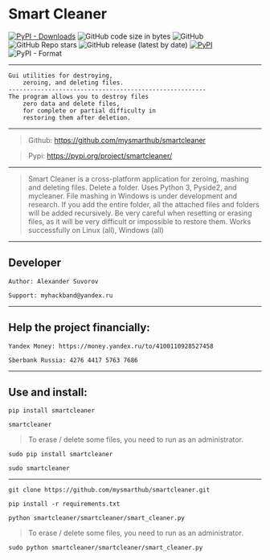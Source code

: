 Smart Cleaner
==============

[![PyPI - Downloads](https://img.shields.io/pypi/dm/smartcleaner?label=pypi%20downloads)](https://pypi.org/project/smartcleaner)
![GitHub code size in bytes](https://img.shields.io/github/languages/code-size/mysmarthub/smartcleaner)
![GitHub](https://img.shields.io/github/license/mysmarthub/smartcleaner)
![GitHub Repo stars](https://img.shields.io/github/stars/mysmarthub/smartcleaner?style=social)
![GitHub release (latest by date)](https://img.shields.io/github/v/release/mysmarthub/smartcleaner)
[![PyPI](https://img.shields.io/pypi/v/smartcleaner)](https://pypi.org/project/smartcleaner)
![PyPI - Format](https://img.shields.io/pypi/format/smartcleaner)


---

    Gui utilities for destroying,
        zeroing, and deleting files.
    -------------------------------------------------------
    The program allows you to destroy files
        zero data and delete files,
        for complete or partial difficulty in
        restoring them after deletion.
---
>Github: https://github.com/mysmarthub/smartcleaner

>Pypi: https://pypi.org/project/smartcleaner/

---

>Smart Cleaner is a cross-platform application for zeroing, 
> mashing and deleting files. Delete a folder. Uses Python 3, 
> Pyside2, and mycleaner. File mashing in 
> Windows is under development and research. 
> If you add the entire folder, all the attached files and 
> folders will be added recursively. 
> Be very careful when resetting or erasing files, 
> as it will be very difficult or impossible to 
> restore them. Works successfully on Linux (all), Windows (all)

---

Developer
---
    Author: Alexander Suvorov

    Support: myhackband@yandex.ru

---

Help the project financially:
---

    Yandex Money: https://money.yandex.ru/to/4100110928527458

    Sberbank Russia: 4276 4417 5763 7686

---

Use and install:
---

`pip install smartcleaner`

`smartcleaner`

>To erase / delete some files, you need to run as an administrator.

`sudo pip install smartcleaner`

`sudo smartcleaner`

---

`git clone https://github.com/mysmarthub/smartcleaner.git`

`pip install -r requirements.txt`

    
`python smartcleaner/smartcleaner/smart_cleaner.py`

>To erase / delete some files, you need to run as an administrator.
    
`sudo python smartcleaner/smartcleaner/smart_cleaner.py`
